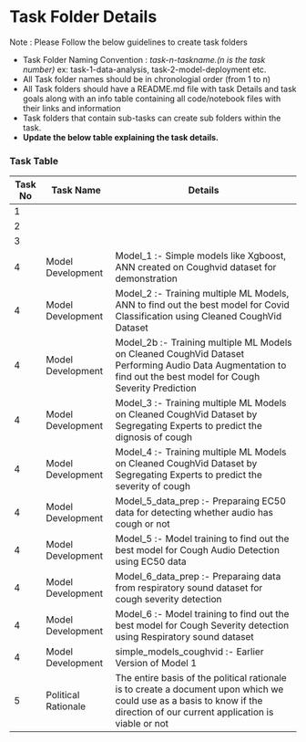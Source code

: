 # Task Folder Details

Note : Please Follow the below guidelines to create task folders
- Task Folder Naming Convention : _task-n-taskname.(n is the task number)_  ex: task-1-data-analysis, task-2-model-deployment etc.
- All Task folder names should be in chronologial order (from 1 to n)
- All Task folders should have a README.md file with task Details and task goals along with an info table containing all code/notebook files with their links and information
- Task folders that contain sub-tasks can create sub folders within the task.
- __Update the below table explaining the task details.__

### Task Table

| Task No| Task Name | Details |
|-|-|-|
|1|         |         |
|2|         |         |
|3|         |         |
|4|Model Development|Model_1 :- Simple models like Xgboost, ANN created on Coughvid dataset for demonstration|
|4|Model Development|Model_2 :- Training multiple ML Models, ANN to find out the best model for Covid Classification using Cleaned CoughVid Dataset|
|4|Model Development|Model_2b :- Training multiple ML Models on Cleaned CoughVid Dataset Performing Audio Data Augmentation to find out the best model for Cough Severity Prediction|
|4|Model Development|Model_3 :- Training multiple ML Models on Cleaned CoughVid Dataset by Segregating Experts to predict the dignosis of cough|
|4|Model Development|Model_4 :- Training multiple ML Models on Cleaned CoughVid Dataset by Segregating Experts to predict the severity of cough|
|4|Model Development|Model_5_data_prep :- Preparaing EC50 data for detecting whether audio has cough or not|
|4|Model Development|Model_5 :- Model training to find out the best model for Cough Audio Detection using EC50 data|
|4|Model Development|Model_6_data_prep :- Preparaing data from respiratory sound dataset for cough severity detection|
|4|Model Development|Model_6 :- Model training to find out the best model for Cough Severity detection using Respiratory sound dataset|
|4|Model Development|simple_models_coughvid :- Earlier Version of Model 1|
|5|Political Rationale| The entire basis of the political rationale is to create a document upon which we could use as a basis to know if the direction of our current application is viable or not|